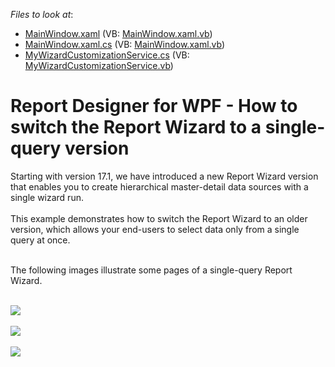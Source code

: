 <!-- default file list -->
*Files to look at*:

* [MainWindow.xaml](./CS/SingleQueryWizard/MainWindow.xaml) (VB: [MainWindow.xaml.vb](./VB/SingleQueryWizard/MainWindow.xaml.vb))
* [MainWindow.xaml.cs](./CS/SingleQueryWizard/MainWindow.xaml.cs) (VB: [MainWindow.xaml.vb](./VB/SingleQueryWizard/MainWindow.xaml.vb))
* [MyWizardCustomizationService.cs](./CS/SingleQueryWizard/MyWizardCustomizationService.cs) (VB: [MyWizardCustomizationService.vb](./VB/SingleQueryWizard/MyWizardCustomizationService.vb))
<!-- default file list end -->
# Report Designer for WPF - How to switch the Report Wizard to a single-query version


Starting with version 17.1, we have introduced a new Report Wizard version that enables you to create hierarchical master-detail data sources with a single wizard run. <br><br>This example demonstrates how to switch the Report Wizard to an older version, which allows your end-users to select data only from a single query at once. <br><br>
<p>The following images illustrate some pages of a single-query Report Wizard.</p>
<br><img src="https://raw.githubusercontent.com/DevExpress-Examples/report-designer-for-wpf-how-to-switch-the-report-wizard-to-a-single-query-version-t506224/17.1.3+/media/75b0ad3f-2a6f-11e7-80c0-00155d624807.png"><br><br><img src="https://raw.githubusercontent.com/DevExpress-Examples/report-designer-for-wpf-how-to-switch-the-report-wizard-to-a-single-query-version-t506224/17.1.3+/media/797b151f-2a6f-11e7-80c0-00155d624807.png"><br><br><img src="https://raw.githubusercontent.com/DevExpress-Examples/report-designer-for-wpf-how-to-switch-the-report-wizard-to-a-single-query-version-t506224/17.1.3+/media/7db37070-2a6f-11e7-80c0-00155d624807.png">

<br/>


